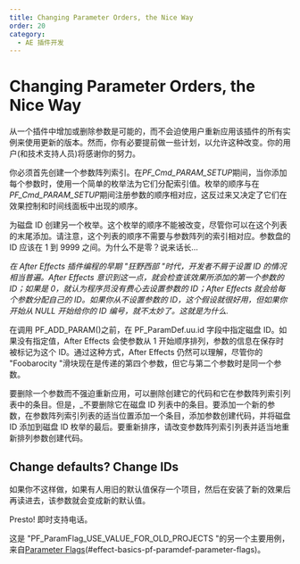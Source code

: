 ```yaml
---
title: Changing Parameter Orders, the Nice Way
order: 20
category:
  - AE 插件开发
---
```


# Changing Parameter Orders, the Nice Way

从一个插件中增加或删除参数是可能的，而不会迫使用户重新应用该插件的所有实例来使用更新的版本。然而，你有必要提前做一些计划，以允许这种改变。你的用户(和技术支持人员)将感谢你的努力。

你必须首先创建一个参数阵列索引。在*PF_Cmd_PARAM_SETUP*期间，当你添加每个参数时，使用一个简单的枚举法为它们分配索引值。枚举的顺序与在*PF_Cmd_PARAM_SETUP*期间注册参数的顺序相对应，这反过来又决定了它们在效果控制和时间线面板中出现的顺序。

为磁盘 ID 创建另一个枚举。这个枚举的顺序不能被改变，尽管你可以在这个列表的末尾添加。请注意，这个列表的顺序不需要与参数阵列的索引相对应。参数盘的 ID 应该在 1 到 9999 之间。为什么不是零？说来话长...

_在 After Effects 插件编程的早期 "狂野西部 "时代，开发者不屑于设置 ID 的情况相当普遍。After Effects 意识到这一点，就会检查该效果所添加的第一个参数的 ID；如果是 0，就认为程序员没有费心去设置参数的 ID；After Effects 就会给每个参数分配自己的 ID。如果你从不设置参数的 ID，这个假设就很好用，但如果你开始从 NULL 开始给你的 ID 编号，就不太妙了。这就是为什么._

在调用 PF_ADD_PARAM()之前，在 PF_ParamDef.uu.id 字段中指定磁盘 ID。如果没有指定值，After Effects 会使参数从 1 开始顺序排列，参数的信息在保存时被标记为这个 ID。通过这种方式，After Effects 仍然可以理解，尽管你的 "Foobarocity "滑块现在是传递的第四个参数，但它与第二个参数时是同一个参数。

要删除一个参数而不强迫重新应用，可以删除创建它的代码和它在参数阵列索引列表中的条目。但是，\_不要删除它在磁盘 ID 列表中的条目。要添加一个新的参数，在参数阵列索引列表的适当位置添加一个条目，添加参数创建代码，并将磁盘 ID 添加到磁盘 ID 枚举的最后。要重新排序，请改变参数阵列索引列表并适当地重新排列参数创建代码。

## Change defaults? Change IDs

如果你不这样做，如果有人用旧的默认值保存一个项目，然后在安装了新的效果后再读进去，该参数就会变成新的默认值。

Presto! 即时支持电话。

这是 "PF_ParamFlag_USE_VALUE_FOR_OLD_PROJECTS "的另一个主要用例，来自[Parameter Flags](../effect-basics/PF_ParamDef.html)(#effect-basics-pf-paramdef-parameter-flags)。
